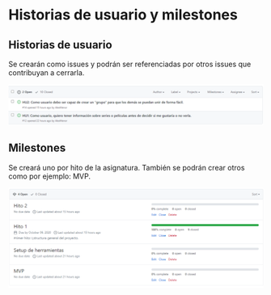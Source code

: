 # Historias de usuario y milestones

## Historias de usuario

Se crearán como issues y podrán ser referenciadas por otros issues que contribuyan a cerrarla.

![Historias de usuario](img/hu.png)

## Milestones

Se creará uno por hito de la asignatura. También se podrán crear otros como por ejemplo: MVP.

![Milestones](img/milestones.png)
